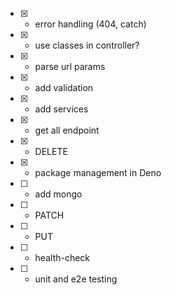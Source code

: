 - [x] - error handling (404, catch)
- [x] - use classes in controller?
- [x] - parse url params
- [x] - add validation
- [x] - add services
- [x] - get all endpoint
- [x] - DELETE
- [x] - package management in Deno
- [ ] - add mongo
- [ ] - PATCH
- [ ] - PUT
- [ ] - health-check
- [ ] - unit and e2e testing
